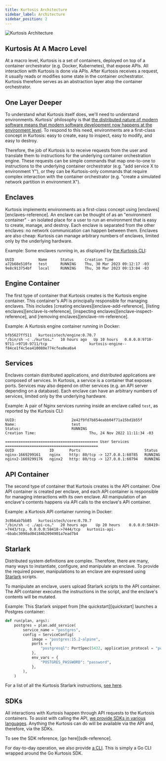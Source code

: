 ```yaml
---
title: Kurtosis Architecture
sidebar_label: Architecture
sidebar_position: 2
---
```


![Kurtosis Architecture](@site/static/img/explanations/kurtosis-architecture.png)

Kurtosis At A Macro Level
-------------------------
At a macro level, Kurtosis is a set of containers, deployed on top of a container orchestrator (e.g. Docker, Kubernetes), that expose APIs. All interaction with Kurtosis is done via APIs. After Kurtosis receives a request, it usually reads or modifies some state in the container orchestrator. Kurtosis therefore serves as an abstraction layer atop the container orchestrator.

One Layer Deeper
----------------
To understand what Kurtosis itself does, we'll need to understand environments. Kurtosis' philosophy is that [the distributed nature of modern software means that modern software development now happens at the environment level][why-we-built-kurtosis]. To respond to this need, environments are a first-class concept in Kurtosis: easy to create, easy to inspect, easy to modify, and easy to destroy.

Therefore, the job of Kurtosis is to receive requests from the user and translate them to instructions for the underlying container orchestration engine. These requests can be simple commands that map one-to-one to instructions to the underlying container orchestrator (e.g. "add service X to environment Y"), or they can be Kurtosis-only commands that require complex interaction with the container orchestrator (e.g. "create a simulated network partition in environment X").

Enclaves
--------
Kurtosis implements environments as a first-class concept using [enclaves][enclaves-reference]. An enclave can be thought of as an "environment container" - an isolated place for a user to run an environment that is easy to create, manage, and destroy. Each enclave is separated from the other enclaves: no network communication can happen between them. Enclaves are also cheap: Kurtosis can manage arbitrary numbers of enclaves, limited only by the underlying hardware.

Example: Some enclaves running in, as displayed by [the Kurtosis CLI][cli-reference]:

```
UUID           Name      Status     Creation Time
a72b68e510fe   test      RUNNING    Thu, 30 Mar 2023 09:12:17 -03
9e8c913754bf   local     RUNNING    Thu, 30 Mar 2023 09:13:04 -03
```

Engine Container
----------------
The first type of container that Kurtosis creates is the Kurtosis engine container. This container's API is principally responsible for managing enclaves. This includes [creating enclaves][enclave-add-reference], [listing enclaves][enclave-ls-reference], [inspecting enclaves][enclave-inspect-reference], and [removing enclaves][enclave-rm-reference].

Example: A Kurtosis engine container running in Docker:

```console
bfb5627ff511   kurtosistech/engine:0.70.7                        "/bin/sh -c ./kurtos…"   10 hours ago   Up 10 hours   0.0.0.0:9710-9711->9710-9711/tcp                   kurtosis-engine--f84ce1f4c5ea410080e774cfea0ea0a4
```

Services
--------
Enclaves contain distributed applications, and distributed applications are composed of services. In Kurtosis, a service is a container that exposes ports. Services may also depend on other services (e.g. an API server depending on a database). Each enclave can have an arbitrary numbers of services, limited only by the underlying hardware.

Example: A pair of Nginx services running inside an enclave called `test`, as reported by the Kurtosis CLI:

```
UUID:                         2e42f9fd7b854eabb04f71a15bd1b55f
Name:                         test
Status:                       RUNNING
Creation Time:                        Thu, 24 Nov 2022 11:11:34 -03

========================================== User Services ==========================================
GUID                ID       Ports                             Status
nginx-1669299161    nginx    http: 80/tcp -> 127.0.0.1:60785   RUNNING
nginx2-1669299176   nginx2   http: 80/tcp -> 127.0.0.1:60794   RUNNING
```

API Container
-------------
The second type of container that Kurtosis creates is the API container. One API container is created per enclave, and each API container is responsible for managing interactions with its own enclave. All manipulation of an enclave's contents happens via API calls to the enclave's API container. 

Example: a Kurtosis API container running in Docker:

```
3c0b6ab7bb85   kurtosistech/core:0.70.7                          "/bin/sh -c ./api-co…"   20 hours ago    Up 20 hours    0.0.0.0:58419->7443/tcp, 0.0.0.0:58418->7444/tcp   kurtosis-api--6babc3090ad04184b2094901a7ead7b4
```

Starlark
--------
Distributed system definitions are complex. Therefore, there are many, many ways to instantiate, configure, and manipulate an enclave. To provide the required power, manipulations to an enclave are expressed using [Starlark][starlark-reference] scripts.

To manipulate an enclave, users upload Starlark scripts to the API container. The API container executes the instructions in the script, and the enclave's contents will be mutated.

Example: This Starlark snippet from [the quickstart][quickstart] launches a Postgres container:

```python
def run(plan, args):
    postgres = plan.add_service(
        service_name = "postgres",
        config = ServiceConfig(
            image = "postgres:15.2-alpine",
            ports = {
                "postgresql": PortSpec(5432, application_protocol = "postgresql"),
            },
            env_vars = {
                "POSTGRES_PASSWORD": "password",
            },
        ),
    )
```

For a list of all the Kurtosis Starlark instructions, [see here][starlark-code-reference].

SDKs
----
All interactions with Kurtosis happen through API requests to the Kurtosis containers. To assist with calling the API, [we provide SDKs in various languages](https://github.com/kurtosis-tech/kurtosis/tree/main/api). Anything the Kurtosis can do will be available via the API and, therefore, via the SDKs.

To see the SDK reference, [go here][sdk-reference].

For day-to-day operation, we also provide [a CLI][cli-reference]. This is simply a Go CLI wrapped around the Go Kurtosis SDK.

<!-------------- ONLY LINKS BELOW HERE --------------------->
[cli-reference]: ../reference/cli/cli.md
[reusable-environment-definitions]: ./reusable-environment-definitions.md
[why-we-built-kurtosis]: ./why-we-built-kurtosis.md
[starlark-reference]: ../reference/starlark.md
[starlark-code-reference]: ../starlark-reference/starlark-reference.md
